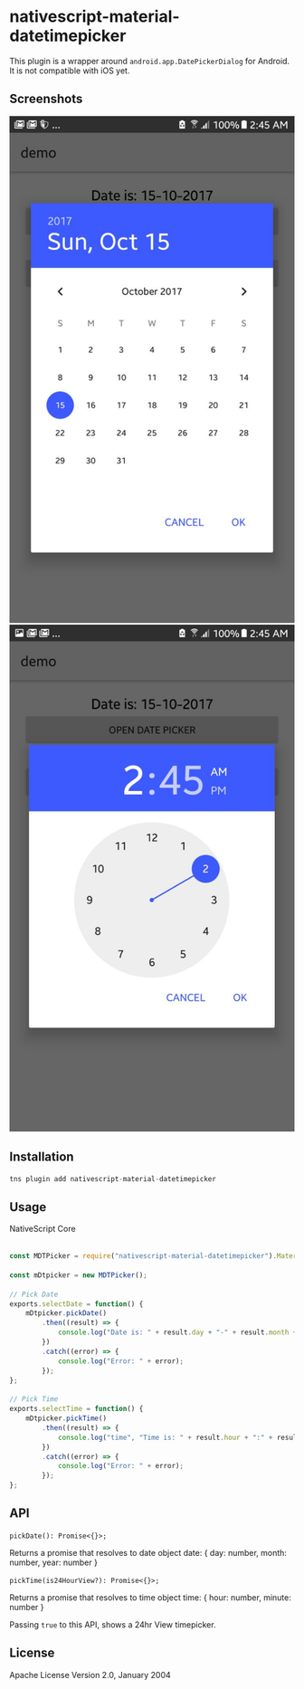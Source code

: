 # nativescript-material-datetimepicker

This plugin is a wrapper around `android.app.DatePickerDialog` for Android.
It is not compatible with iOS yet.

## Screenshots

![Date Picker](https://github.com/shiv19/nativescript-material-datetimepicker/blob/master/assets/datepicker.jpeg?raw=true)
![Time Picker](https://github.com/shiv19/nativescript-material-datetimepicker/blob/master/assets/timepicker.jpeg?raw=true)

## Installation

```javascript
tns plugin add nativescript-material-datetimepicker
```

## Usage 

NativeScript Core

```js

const MDTPicker = require("nativescript-material-datetimepicker").MaterialDatetimepicker;

const mDtpicker = new MDTPicker();

// Pick Date
exports.selectDate = function() {
    mDtpicker.pickDate()
        .then((result) => {
            console.log("Date is: " + result.day + "-" + result.month + "-" + result.year);
        })
        .catch((error) => {
            console.log("Error: " + error);
        });
};

// Pick Time
exports.selectTime = function() {
    mDtpicker.pickTime()
        .then((result) => {
            console.log("time", "Time is: " + result.hour + ":" + result.minute);
        })
        .catch((error) => {
            console.log("Error: " + error);
        });
};

```

## API

`pickDate(): Promise<{}>;`

Returns a promise that resolves to date object
date: {
    day: number,
    month: number,
    year: number
}

`pickTime(is24HourView?): Promise<{}>;`

Returns a promise that resolves to time object
time: {
    hour: number,
    minute: number
}

Passing `true` to this API, shows a 24hr View timepicker.
    
## License

Apache License Version 2.0, January 2004
